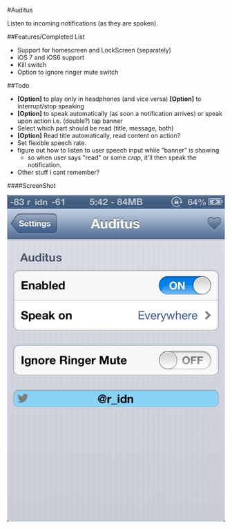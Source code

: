 #Auditus


Listen to incoming notifications (as they are spoken).

##Features/Completed List

- Support for homescreen and LockScreen (separately)
- iOS 7 and iOS6 support
- Kill switch
- Option to ignore ringer mute switch

##Todo

- **[Option]** to play only in headphones (and vice versa)
 **[Option]** to interrupt/stop speaking
- **[Option]** to speak automatically (as soon a notification arrives) or speak upon action i.e. (double?) tap banner
- Select which part should be read (title, message, both)
- **[Option]** Read title automatically, read content on action?
- Set flexible speech rate.
- figure out how to listen to user speech input while "banner" is showing
    - so when user says "read" or some *crap*, it'll then speak the notification.
- Other stuff i cant remember?

####ScreenShot

![SCREENSHOT](/IMG_3989.PNG "Screenshot")
